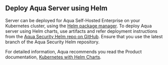 ## Deploy Aqua Server using Helm

Server can be deployed for Aqua Self-Hosted Enterprise on your Kubernetes cluster, using the [Helm package manager](https://helm.sh/). To deploy Aqua server using Helm charts, use artifacts and refer deployment instructions from the [Aqua Security Helm repo on GitHub](https://github.com/aquasecurity/aqua-helm/). Ensure that you use the latest branch of the Aqua Security Helm repository.

For detailed information, Aqua recommends you read the Product documentation, [Kubernetes with Helm Charts](https://docs.aquasec.com/docs/kubernetes-with-helm).